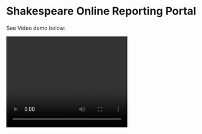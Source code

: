 # Shakespeare Online Reporting Portal

See Video demo below:

<video width="320" height="240" controls>
<source src="./WebDev%20Project.mp4" type="video/mp4" />
</video>
